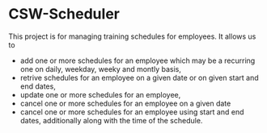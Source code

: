 # CSW-Scheduler

This project is for managing training schedules for employees. It allows us to 
 - add one or more schedules for an employee which may be a recurring one on daily, weekday, weeky and montly basis,
 - retrive schedules for an employee on a given date or on given start and end dates,
 - update one or more schedules for an employee,
 - cancel one or more schedules for an employee on a given date
 - cancel one or more schedules for an employee using start and end dates, additionally along with the time of the schedule.
